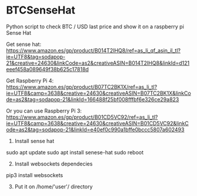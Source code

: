# BTCSenseHat
Python script to check BTC / USD last price and show it on a raspberry pi Sense Hat

Get sense hat: https://www.amazon.es/gp/product/B014T2IHQ8/ref=as_li_qf_asin_il_tl?ie=UTF8&tag=sodapop-21&creative=24630&linkCode=as2&creativeASIN=B014T2IHQ8&linkId=d121eeef458a089649f38b625c17818d

Get Raspberry Pi 4: https://www.amazon.es/gp/product/B07TC2BK1X/ref=as_li_tl?ie=UTF8&camp=3638&creative=24630&creativeASIN=B07TC2BK1X&linkCode=as2&tag=sodapop-21&linkId=166488f25bf008fffbf6e326ce29a823

Or you can use Raspberry Pi 3: https://www.amazon.es/gp/product/B01CD5VC92/ref=as_li_tl?ie=UTF8&camp=3638&creative=24630&creativeASIN=B01CD5VC92&linkCode=as2&tag=sodapop-21&linkId=e40ef0c990a1bffe0bccc5807a602493


1. Install sense hat

sudo apt update
sudo apt install senese-hat
sudo reboot

2. Install websockets dependecies

pip3 install websockets

3. Put it on /home/'user'/ directory
